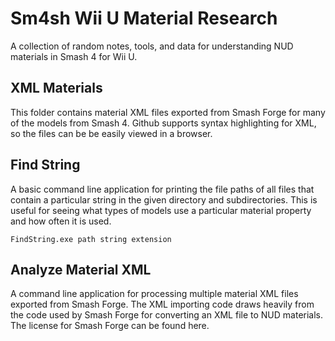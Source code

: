 # Sm4sh Wii U Material Research
A collection of random notes, tools, and data for understanding NUD materials in Smash 4 for Wii U.

## XML Materials
This folder contains material XML files exported from Smash Forge for many of the models from Smash 4. Github supports syntax highlighting for XML, so the files can be be easily viewed in a browser.

## Find String
A basic command line application for printing the file paths of all files that contain a particular string in the given directory and subdirectories. This is useful for seeing what types of models use a particular material property and how often it is used.

`FindString.exe path string extension`   

## Analyze Material XML
A command line application for processing multiple material XML files exported from Smash Forge. The XML importing code draws heavily from the code used by Smash Forge for converting an XML file to NUD materials. The license for Smash Forge can be found here. 
